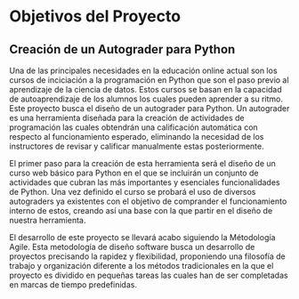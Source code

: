 # Objetivos del Proyecto

## Creación de un Autograder para Python
Una de las principales necesidades en la educación online actual son los cursos de inciciación a la programación en Python que son el paso previo al aprendizaje de la ciencia de datos. Estos cursos se basan en la capacidad de autoaprendizaje de los alumnos los cuales pueden aprender a su ritmo. Este proyecto busca el diseño de un autograder para Python. Un autograder es una herramienta diseñada para la creación de actividades de programación las cuales obtendrán una calificación automática con respecto al funcionamiento esperado, eliminando la necesidad de los instructores de revisar y calificar manualmente estas posteriormente.

El primer paso para la creación de esta herramienta será el diseño de un curso web básico para Python en el que se incluirán un conjunto de actividades que cubran las más importantes y esenciales funcionalidades de Python. Una vez definido el curso se probará el uso de diversos autograders ya existentes con el objetivo de comprander el funcionamiento interno de estos, creando así una base con la que partir en el diseño de nuestra herramienta.

El desarrollo de este proyecto se llevará acabo siguiendo la Métodología Agile. Esta metodología de diseño software busca un desarrollo de proyectos precisando la rapidez y flexibilidad, proponiendo una filosofía de trabajo y organización diferente a los métodos tradicionales en la que el proyecto es dividido en pequeñas tareas las cuales han de ser completadas en marcas de tiempo predefinidas.
